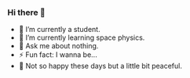 ### Hi there 👋

<!--
**RuisiHe/RuisiHe** is a ✨ _special_ ✨ repository because its `README.md` (this file) appears on your GitHub profile.
-->

- 🔭 I’m currently a student.
- 🌱 I’m currently learning space physics.
- 💬 Ask me about nothing.
- ⚡ Fun fact: I wanna be...
- 🔅 Not so happy these days but a little bit peaceful.

